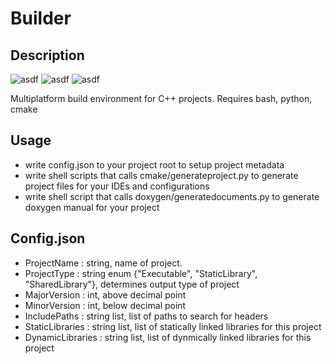 # Builder

## Description
![asdf](https://img.shields.io/badge/development%20status-closed-red.svg)
![asdf](https://img.shields.io/badge/platforms-osx%20|%20win%20|%20linux-lightgrey.svg)
![asdf](https://img.shields.io/badge/license-MIT-blue.svg)

Multiplatform build environment for C++ projects.
Requires bash, python, cmake

## Usage
* write config.json to your project root to setup project metadata
* write shell scripts that calls cmake/generateproject.py to generate project files for your IDEs and configurations
* write shell script that calls doxygen/generatedocuments.py to generate doxygen manual for your project

## Config.json
* ProjectName : string, name of project.
* ProjectType : string enum {"Executable", "StaticLibrary", "SharedLibrary"}, determines output type of project
* MajorVersion : int, above decimal point
* MinorVersion : int, below decimal point
* IncludePaths : string list, list of paths to search for headers
* StaticLibraries : string list, list of statically linked libraries for this project
* DynamicLibraries : string list, list of dynmically linked libraries for this project
